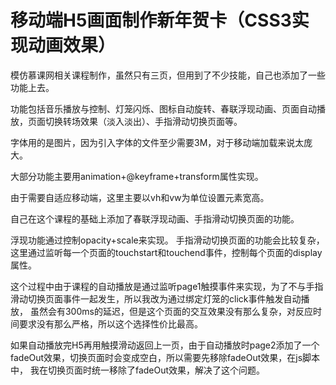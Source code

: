 # 移动端H5画面制作新年贺卡（CSS3实现动画效果）
模仿慕课网相关课程制作，虽然只有三页，但用到了不少技能，自己也添加了一些功能上去。

功能包括音乐播放与控制、灯笼闪烁、图标自动旋转、春联浮现动画、页面自动播放，页面切换转场效果（淡入淡出）、手指滑动切换页面等。

字体用的是图片，因为引入字体的文件至少需要3M，对于移动端加载来说太庞大。

大部分功能主要用animation+@keyframe+transform属性实现。

由于需要自适应移动端，这里主要以vh和vw为单位设置元素宽高。

自己在这个课程的基础上添加了春联浮现动画、手指滑动切换页面的功能。

浮现功能通过控制opacity+scale来实现。
手指滑动切换页面的功能会比较复杂，这里通过监听每一个页面的touchstart和touchend事件，控制每个页面的display属性。

这个过程中由于课程的自动播放是通过监听page1触摸事件来实现，为了不与手指滑动切换页面事件一起发生，所以我改为通过绑定灯笼的click事件触发自动播放，
虽然会有300ms的延迟，但是这个页面的交互效果没有那么复杂，对反应时间要求没有那么严格，所以这个选择性价比最高。

如果自动播放完H5再用触摸滑动返回上一页，由于自动播放时page2添加了一个fadeOut效果，切换页面时会变成空白，所以需要先移除fadeOut效果，在js脚本中，
我在切换页面时统一移除了fadeOut效果，解决了这个问题。

